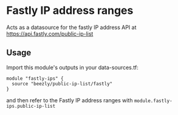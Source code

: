 # Fastly IP address ranges

Acts as a datasource for the fastly IP address API at https://api.fastly.com/public-ip-list

## Usage

Import this module's outputs in your data-sources.tf:

```
module "fastly-ips" {
  source "beezly/public-ip-list/fastly"
}
```

and then refer to the Fastly IP address ranges with `module.fastly-ips.public-ip-list`


